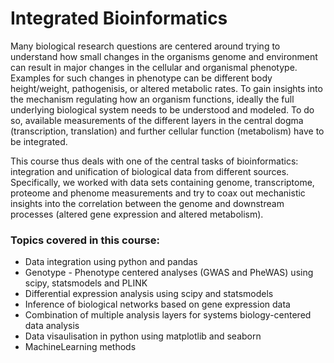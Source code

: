 # Integrated Bioinformatics

Many biological research questions are centered around trying to understand how small changes in the organisms genome and environment can result in major changes in the cellular and organismal phenotype. Examples for such changes in phenotype can be different body height/weight, pathogenisis, or altered metabolic rates. To gain insights into the mechanism regulating how an organism functions, ideally the full underlying biological system needs to be understood and modeled. To do so, available measurements of the different layers in the central dogma (transcription, translation) and further cellular function (metabolism) have to be integrated.

This course thus deals with one of the central tasks of bioinformatics: integration and unification of biological data from different sources. Specifically, we worked with data sets containing genome, transcriptome, proteome and phenome measurements and try to coax out mechanistic insights into the correlation between the genome and downstream processes (altered gene expression and altered metabolism).

### Topics covered in this course:
* Data integration using python and pandas
* Genotype - Phenotype centered analyses (GWAS and PheWAS) using scipy, statsmodels and PLINK 
* Differential expression analysis using scipy and statsmodels
* Inference of biological networks based on gene expression data
* Combination of multiple analysis layers for systems biology-centered data analysis 
* Data visaulisation in python using matplotlib and seaborn
* MachineLearning methods
